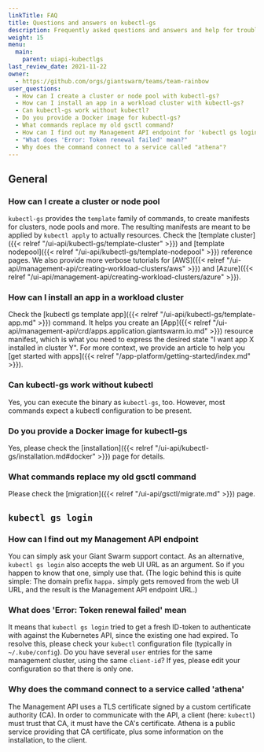 ```yaml
---
linkTitle: FAQ
title: Questions and answers on kubectl-gs
description: Frequently asked questions and answers and help for troubleshooting around `kubectl-gs`.
weight: 15
menu:
  main:
    parent: uiapi-kubectlgs
last_review_date: 2021-11-22
owner:
  - https://github.com/orgs/giantswarm/teams/team-rainbow
user_questions:
  - How can I create a cluster or node pool with kubectl-gs?
  - How can I install an app in a workload cluster with kubectl-gs?
  - Can kubectl-gs work without kubectl?
  - Do you provide a Docker image for kubectl-gs?
  - What commands replace my old gsctl command?
  - How can I find out my Management API endpoint for 'kubectl gs login'?
  - "What does 'Error: Token renewal failed' mean?"
  - Why does the command connect to a service called "athena"?
---
```


## General

### How can I create a cluster or node pool

`kubectl-gs` provides the `template` family of commands, to create manifests for clusters, node pools and more. The resulting manifests are meant to be applied by `kubectl apply` to actually resources. Check the [template cluster]({{< relref "/ui-api/kubectl-gs/template-cluster" >}}) and [template nodepool]({{< relref "/ui-api/kubectl-gs/template-nodepool" >}}) reference pages. We also provide more verbose tutorials for [AWS]({{< relref "/ui-api/management-api/creating-workload-clusters/aws" >}}) and [Azure]({{< relref "/ui-api/management-api/creating-workload-clusters/azure" >}}).

### How can I install an app in a workload cluster

Check the [kubectl gs template app]({{< relref "/ui-api/kubectl-gs/template-app.md" >}}) command. It helps you create an [App]({{< relref "/ui-api/management-api/crd/apps.application.giantswarm.io.md" >}}) resource manifest, which is what you need to express the desired state "I want app X installed in cluster Y". For more context, we provide an article to help you [get started with apps]({{< relref "/app-platform/getting-started/index.md" >}}).

### Can kubectl-gs work without kubectl

Yes, you can execute the binary as `kubectl-gs`, too. However, most commands expect a kubectl configuration to be present.

### Do you provide a Docker image for kubectl-gs

Yes, please check the [installation]({{< relref "/ui-api/kubectl-gs/installation.md#docker" >}}) page for details.

### What commands replace my old gsctl command

Please check the [migration]({{< relref "/ui-api/gsctl/migrate.md" >}}) page.

## `kubectl gs login`

### How can I find out my Management API endpoint

You can simply ask your Giant Swarm support contact. As an alternative, `kubectl gs login` also accepts the web UI URL as an argument. So if you happen to know that one, simply use that. (The logic behind this is quite simple: The domain prefix `happa.` simply gets removed from the web UI URL, and the result is the Management API endpoint URL.)

### What does 'Error: Token renewal failed' mean

It means that `kubectl gs login` tried to get a fresh ID-token to authenticate with against the Kubernetes API, since the existing one had expired. To resolve this, please check your `kubectl` configuration file (typically in `~/.kube/config`). Do you have several `user` entries for the same management cluster, using the same `client-id`? If yes, please edit your configuration so that there is only one.

### Why does the command connect to a service called 'athena'

The Management API uses a TLS certificate signed by a custom certificate authority (CA). In order to communicate with the API, a client (here: `kubectl`) must trust that CA, it must have the CA's certificate. Athena is a public service providing that CA certificate, plus some information on the installation, to the client.
